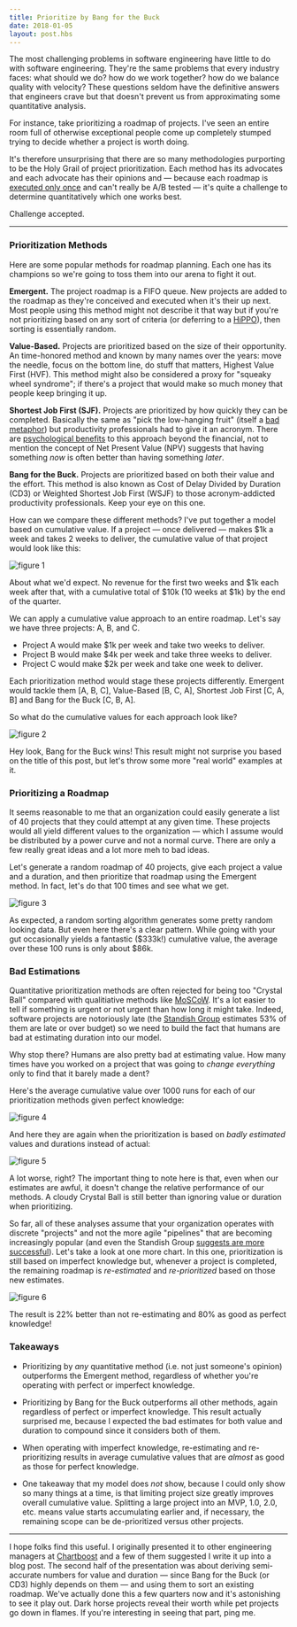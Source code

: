 ```yaml
---
title: Prioritize by Bang for the Buck
date: 2018-01-05
layout: post.hbs
---
```


The most challenging problems in software engineering have little to do with software engineering. They're the same problems that every industry faces: what should we do? how do we work together? how do we balance quality with velocity? These questions seldom have the definitive answers that engineers crave but that doesn't prevent us from approximating some quantitative analysis.

For instance, take prioritizing a roadmap of projects. I've seen an entire room full of otherwise exceptional people come up completely stumped trying to decide whether a project is worth doing.

It's therefore unsurprising that there are so many methodologies purporting to be the Holy Grail of project prioritization. Each method has its advocates and each advocate has their opinions and — because each roadmap is [executed only once](https://www.poetryfoundation.org/poems/44272/the-road-not-taken) and can't really be A/B tested — it's quite a challenge to determine quantitatively which one works best.

Challenge accepted.

---

### Prioritization Methods

Here are some popular methods for roadmap planning. Each one has its champions so we're going to toss them into our arena to fight it out.

**Emergent.** The project roadmap is a FIFO queue. New projects are added to the roadmap as they're conceived and executed when it's their up next. Most people using this method might not describe it that way but if you're not prioritizing based on any sort of criteria (or deferring to a [HiPPO](https://community.uservoice.com/blog/highest-paid-persons-opinion/)), then sorting is essentially random.

**Value-Based.** Projects are prioritized based on the size of their opportunity. An time-honored method and known by many names over the years: move the needle, focus on the bottom line, do stuff that matters, Highest Value First (HVF). This method might also be considered a proxy for "squeaky wheel syndrome"; if there's a project that would make so much money that people keep bringing it up.

**Shortest Job First (SJF).** Projects are prioritized by how quickly they can be completed. Basically the same as "pick the low-hanging fruit" (itself a [bad metaphor](https://stanifesto.com/bad-metaphors-in-activism/)) but productivity professionals had to give it an acronym. There are [psychological benefits](https://stanifesto.com/what-we-mean-when-we-say-iterative/) to this approach beyond the financial, not to mention the concept of Net Present Value (NPV) suggests that having something *now* is often better than having something *later*.

**Bang for the Buck.** Projects are prioritized based on both their value and the effort. This method is also known as Cost of Delay Divided by Duration (CD3) or Weighted Shortest Job First (WSJF) to those acronym-addicted productivity professionals. Keep your eye on this one.

How can we compare these different methods? I've put together a model based on cumulative value. If a project — once delivered — makes $1k a week and takes 2 weeks to deliver, the cumulative value of that project would look like this:

![figure 1](https://assets.stanifesto.com/images/2018/1/fig1.jpg)

About what we'd expect. No revenue for the first two weeks and $1k each week after that, with a cumulative total of $10k (10 weeks at $1k) by the end of the quarter.

We can apply a cumulative value approach to an entire roadmap. Let's say we have three projects: A, B, and C.

- Project A would make $1k per week and take two weeks to deliver.
- Project B would make $4k per week and take three weeks to deliver.
- Project C would make $2k per week and take one week to deliver.

Each prioritization method would stage these projects differently. Emergent would tackle them [A, B, C], Value-Based [B, C, A], Shortest Job First [C, A, B] and Bang for the Buck [C, B, A].

So what do the cumulative values for each approach look like?

![figure 2](https://assets.stanifesto.com/images/2018/1/fig2.jpg)

Hey look, Bang for the Buck wins! This result might not surprise you based on the title of this post, but let's throw some more "real world" examples at it.

### Prioritizing a Roadmap

It seems reasonable to me that an organization could easily generate a list of 40 projects that they could attempt at any given time. These projects would all yield different values to the organization — which I assume would be distributed by a power curve and not a normal curve. There are only a few really great ideas and a lot more meh to bad ideas.

Let's generate a random roadmap of 40 projects, give each project a value and a duration, and then prioritize that roadmap using the Emergent method. In fact, let's do that 100 times and see what we get.

![figure 3](https://assets.stanifesto.com/images/2018/1/fig3.jpg)

As expected, a random sorting algorithm generates some pretty random looking data. But even here there's a clear pattern. While going with your gut occasionally yields a fantastic ($333k!) cumulative value, the average over these 100 runs is only about $86k.

### Bad Estimations

Quantitative prioritization methods are often rejected for being too "Crystal Ball" compared with qualitiative methods like [MoSCoW](https://www.agilebusiness.org/content/moscow-prioritisation-0). It's a lot easier to tell if something is urgent or not urgent than how long it might take. Indeed, software projects are notoriously late (the [Standish Group](https://speedandfunction.com/look-25-years-software-projects-can-learn/) estimates 53% of them are late or over budget) so we need to build the fact that humans are bad at estimating duration into our model.

Why stop there? Humans are also pretty bad at estimating value. How many times have you worked on a project that was going to *change everything* only to find that it barely made a dent?

Here's the average cumulative value over 1000 runs for each of our prioritization methods given perfect knowledge:

![figure 4](https://assets.stanifesto.com/images/2018/1/fig4.jpg)

And here they are again when the prioritization is based on *badly estimated* values and durations instead of actual:

![figure 5](https://assets.stanifesto.com/images/2018/1/fig5.jpg)

A lot worse, right? The important thing to note here is that, even when our estimates are awful, it doesn't change the relative performance of our methods. A cloudy Crystal Ball is still better than ignoring value or duration when prioritizing.

So far, all of these analyses assume that your organization operates with discrete "projects" and not the more agile "pipelines" that are becoming increasingly popular (and even the Standish Group [suggests are more successful](https://www.infoq.com/articles/standish-chaos-2015)). Let's take a look at one more chart. In this one, prioritization is still based on imperfect knowledge but, whenever a project is completed, the remaining roadmap is *re-estimated* and *re-prioritized* based on those new estimates.

![figure 6](https://assets.stanifesto.com/images/2018/1/fig6.jpg)

The result is 22% better than not re-estimating and 80% as good as perfect knowledge!

### Takeaways

- Prioritizing by *any* quantitative method (i.e. not just someone's opinion) outperforms the Emergent method, regardless of whether you're operating with perfect or imperfect knowledge.

- Prioritizing by Bang for the Buck outperforms all other methods, again regardless of perfect or imperfect knowledge. This result actually surprised me, because I expected the bad estimates for both value and duration to compound since it considers both of them.

- When operating with imperfect knowledge, re-estimating and re-prioritizing results in average cumulative values that are *almost* as good as those for perfect knowledge.

- One takeaway that my model does *not* show, because I could only show so many things at a time, is that limiting project size greatly improves overall cumulative value. Splitting a large project into an MVP, 1.0, 2.0, etc. means value starts accumulating earlier and, if necessary, the remaining scope can be de-prioritized versus other projects.

---

I hope folks find this useful. I originally presented it to other engineering managers at [Chartboost](http://chartboost.com) and a few of them suggested I write it up into a blog post. The second half of the presentation was about deriving semi-accurate numbers for value and duration — since Bang for the Buck (or CD3) highly depends on them — and using them to sort an existing roadmap. We've actually done this a few quarters now and it's astonishing to see it play out. Dark horse projects reveal their worth while pet projects go down in flames. If you're interesting in seeing that part, ping me.